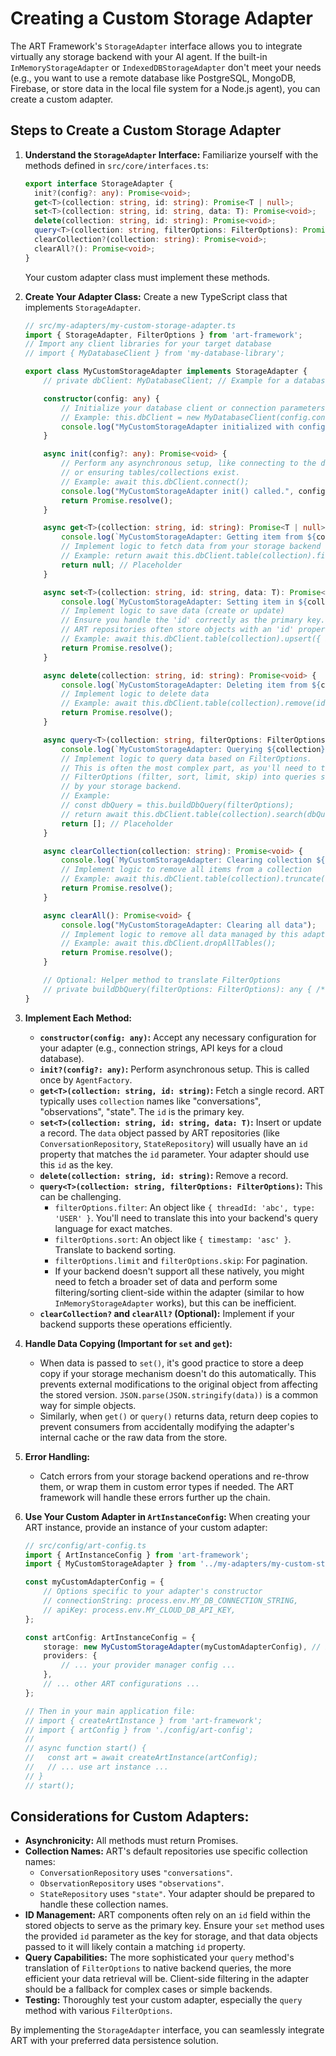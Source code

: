 # Creating a Custom Storage Adapter

The ART Framework's `StorageAdapter` interface allows you to integrate virtually any storage backend with your AI agent. If the built-in `InMemoryStorageAdapter` or `IndexedDBStorageAdapter` don't meet your needs (e.g., you want to use a remote database like PostgreSQL, MongoDB, Firebase, or store data in the local file system for a Node.js agent), you can create a custom adapter.

## Steps to Create a Custom Storage Adapter

1.  **Understand the `StorageAdapter` Interface:**
    Familiarize yourself with the methods defined in `src/core/interfaces.ts`:

    ```typescript
    export interface StorageAdapter {
      init?(config?: any): Promise<void>;
      get<T>(collection: string, id: string): Promise<T | null>;
      set<T>(collection: string, id: string, data: T): Promise<void>;
      delete(collection: string, id: string): Promise<void>;
      query<T>(collection: string, filterOptions: FilterOptions): Promise<T[]>;
      clearCollection?(collection: string): Promise<void>;
      clearAll?(): Promise<void>;
    }
    ```
    Your custom adapter class must implement these methods.

2.  **Create Your Adapter Class:**
    Create a new TypeScript class that implements `StorageAdapter`.

    ```typescript
    // src/my-adapters/my-custom-storage-adapter.ts
    import { StorageAdapter, FilterOptions } from 'art-framework';
    // Import any client libraries for your target database
    // import { MyDatabaseClient } from 'my-database-library';

    export class MyCustomStorageAdapter implements StorageAdapter {
        // private dbClient: MyDatabaseClient; // Example for a database client

        constructor(config: any) {
            // Initialize your database client or connection parameters here
            // Example: this.dbClient = new MyDatabaseClient(config.connectionString);
            console.log("MyCustomStorageAdapter initialized with config:", config);
        }

        async init(config?: any): Promise<void> {
            // Perform any asynchronous setup, like connecting to the database
            // or ensuring tables/collections exist.
            // Example: await this.dbClient.connect();
            console.log("MyCustomStorageAdapter init() called.", config);
            return Promise.resolve();
        }

        async get<T>(collection: string, id: string): Promise<T | null> {
            console.log(`MyCustomStorageAdapter: Getting item from ${collection} with id ${id}`);
            // Implement logic to fetch data from your storage backend
            // Example: return await this.dbClient.table(collection).find(id);
            return null; // Placeholder
        }

        async set<T>(collection: string, id: string, data: T): Promise<void> {
            console.log(`MyCustomStorageAdapter: Setting item in ${collection} with id ${id}`, data);
            // Implement logic to save data (create or update)
            // Ensure you handle the 'id' correctly as the primary key.
            // ART repositories often store objects with an 'id' property that matches the 'id' parameter.
            // Example: await this.dbClient.table(collection).upsert({ id, ...data });
            return Promise.resolve();
        }

        async delete(collection: string, id: string): Promise<void> {
            console.log(`MyCustomStorageAdapter: Deleting item from ${collection} with id ${id}`);
            // Implement logic to delete data
            // Example: await this.dbClient.table(collection).remove(id);
            return Promise.resolve();
        }

        async query<T>(collection: string, filterOptions: FilterOptions): Promise<T[]> {
            console.log(`MyCustomStorageAdapter: Querying ${collection} with options`, filterOptions);
            // Implement logic to query data based on FilterOptions.
            // This is often the most complex part, as you'll need to translate
            // FilterOptions (filter, sort, limit, skip) into queries supported
            // by your storage backend.
            // Example:
            // const dbQuery = this.buildDbQuery(filterOptions);
            // return await this.dbClient.table(collection).search(dbQuery);
            return []; // Placeholder
        }

        async clearCollection(collection: string): Promise<void> {
            console.log(`MyCustomStorageAdapter: Clearing collection ${collection}`);
            // Implement logic to remove all items from a collection
            // Example: await this.dbClient.table(collection).truncate();
            return Promise.resolve();
        }

        async clearAll(): Promise<void> {
            console.log("MyCustomStorageAdapter: Clearing all data");
            // Implement logic to remove all data managed by this adapter
            // Example: await this.dbClient.dropAllTables();
            return Promise.resolve();
        }

        // Optional: Helper method to translate FilterOptions
        // private buildDbQuery(filterOptions: FilterOptions): any { /* ... */ }
    }
    ```

3.  **Implement Each Method:**
    *   **`constructor(config: any)`:** Accept any necessary configuration for your adapter (e.g., connection strings, API keys for a cloud database).
    *   **`init?(config?: any)`:** Perform asynchronous setup. This is called once by `AgentFactory`.
    *   **`get<T>(collection: string, id: string)`:** Fetch a single record. ART typically uses `collection` names like "conversations", "observations", "state". The `id` is the primary key.
    *   **`set<T>(collection: string, id: string, data: T)`:** Insert or update a record. The `data` object passed by ART repositories (like `ConversationRepository`, `StateRepository`) will usually have an `id` property that matches the `id` parameter. Your adapter should use this `id` as the key.
    *   **`delete(collection: string, id: string)`:** Remove a record.
    *   **`query<T>(collection: string, filterOptions: FilterOptions)`:** This can be challenging.
        *   `filterOptions.filter`: An object like `{ threadId: 'abc', type: 'USER' }`. You'll need to translate this into your backend's query language for exact matches.
        *   `filterOptions.sort`: An object like `{ timestamp: 'asc' }`. Translate to backend sorting.
        *   `filterOptions.limit` and `filterOptions.skip`: For pagination.
        *   If your backend doesn't support all these natively, you might need to fetch a broader set of data and perform some filtering/sorting client-side within the adapter (similar to how `InMemoryStorageAdapter` works), but this can be inefficient.
    *   **`clearCollection?` and `clearAll?` (Optional):** Implement if your backend supports these operations efficiently.

4.  **Handle Data Copying (Important for `set` and `get`):**
    *   When data is passed to `set()`, it's good practice to store a deep copy if your storage mechanism doesn't do this automatically. This prevents external modifications to the original object from affecting the stored version. `JSON.parse(JSON.stringify(data))` is a common way for simple objects.
    *   Similarly, when `get()` or `query()` returns data, return deep copies to prevent consumers from accidentally modifying the adapter's internal cache or the raw data from the store.

5.  **Error Handling:**
    *   Catch errors from your storage backend operations and re-throw them, or wrap them in custom error types if needed. The ART framework will handle these errors further up the chain.

6.  **Use Your Custom Adapter in `ArtInstanceConfig`:**
    When creating your ART instance, provide an instance of your custom adapter:

    ```typescript
    // src/config/art-config.ts
    import { ArtInstanceConfig } from 'art-framework';
    import { MyCustomStorageAdapter } from '../my-adapters/my-custom-storage-adapter'; // Adjust path

    const myCustomAdapterConfig = {
        // Options specific to your adapter's constructor
        // connectionString: process.env.MY_DB_CONNECTION_STRING,
        // apiKey: process.env.MY_CLOUD_DB_API_KEY,
    };

    const artConfig: ArtInstanceConfig = {
        storage: new MyCustomStorageAdapter(myCustomAdapterConfig), // Pass an instance
        providers: {
            // ... your provider manager config ...
        },
        // ... other ART configurations ...
    };

    // Then in your main application file:
    // import { createArtInstance } from 'art-framework';
    // import { artConfig } from './config/art-config';
    //
    // async function start() {
    //   const art = await createArtInstance(artConfig);
    //   // ... use art instance ...
    // }
    // start();
    ```

## Considerations for Custom Adapters:

*   **Asynchronicity:** All methods must return Promises.
*   **Collection Names:** ART's default repositories use specific collection names:
    *   `ConversationRepository` uses `"conversations"`.
    *   `ObservationRepository` uses `"observations"`.
    *   `StateRepository` uses `"state"`.
    Your adapter should be prepared to handle these collection names.
*   **ID Management:** ART components often rely on an `id` field within the stored objects to serve as the primary key. Ensure your `set` method uses the provided `id` parameter as the key for storage, and that data objects passed to it will likely contain a matching `id` property.
*   **Query Capabilities:** The more sophisticated your `query` method's translation of `FilterOptions` to native backend queries, the more efficient your data retrieval will be. Client-side filtering in the adapter should be a fallback for complex cases or simple backends.
*   **Testing:** Thoroughly test your custom adapter, especially the `query` method with various `FilterOptions`.

By implementing the `StorageAdapter` interface, you can seamlessly integrate ART with your preferred data persistence solution.